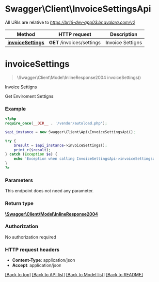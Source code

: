 # Swagger\Client\InvoiceSettingsApi

All URIs are relative to *https://br16-dev-app03.br.avalara.com/v2*

Method | HTTP request | Description
------------- | ------------- | -------------
[**invoiceSettings**](InvoiceSettingsApi.md#invoiceSettings) | **GET** /invoices/settings | Invoice Settigns


# **invoiceSettings**
> \Swagger\Client\Model\InlineResponse2004 invoiceSettings()

Invoice Settigns

Get Enviroment Settigns

### Example
```php
<?php
require_once(__DIR__ . '/vendor/autoload.php');

$api_instance = new Swagger\Client\Api\InvoiceSettingsApi();

try {
    $result = $api_instance->invoiceSettings();
    print_r($result);
} catch (Exception $e) {
    echo 'Exception when calling InvoiceSettingsApi->invoiceSettings: ', $e->getMessage(), PHP_EOL;
}
?>
```

### Parameters
This endpoint does not need any parameter.

### Return type

[**\Swagger\Client\Model\InlineResponse2004**](../Model/InlineResponse2004.md)

### Authorization

No authorization required

### HTTP request headers

 - **Content-Type**: application/json
 - **Accept**: application/json

[[Back to top]](#) [[Back to API list]](../../README.md#documentation-for-api-endpoints) [[Back to Model list]](../../README.md#documentation-for-models) [[Back to README]](../../README.md)

